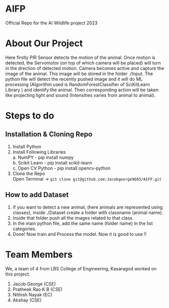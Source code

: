 # AIFP
Official Repo for the AI Wildlife project 2023

# About Our Project
Here firstly PIR Sensor detects the motion of the animal. Once motion is detected, the Servomotor (on top of which camera will be placed) will turn in the drection of detected motion. Camera becomes active and capture the image of the animal. This image will be stored in the folder ./Input. The python file will detect the recently pushed image and it will do ML processing (Algorithm used is RandomForestClassifier of SciKitLearn Library ) and identify the animal. Then corresponding action will be taken like projecting light and sound (Intensities varies from animal to animal). 

# Steps to do
## Installation & Cloning Repo
1. Install Python
2. Install Following Libraries <br>
	a. NumPY - pip install numpy <br>
	b. Scikit Learn - pip install scikit-learn <br>
 	c. Open CV Python - pip install opencv-python <br>
3. Clone the Repo<br>
   Open Terminal -> `git clone git@github.com:Jacobgeorge9605/AIFP.git` <br>

## How to add Dataset
1. If you want to detect a new animal, (here animals are represented using classes), inside ./Dataset create a folder with classname (animal name).<br>
2. Inside that folder push all the images related to that class. <br>
3. In the main python file, add the same name (folder name) in the list categories.<br>
4. Done! Now train and Process the model. Now it is good to use !!

# Team Members
We, a team of 4 from LBS College of Engineering, Kasaragod worked on this project.
1. Jacob George (CSE)
2. Pratheek Rao K B (CSE)
3. Nithish Nayak (EC)
4. Akshay (CSE)
